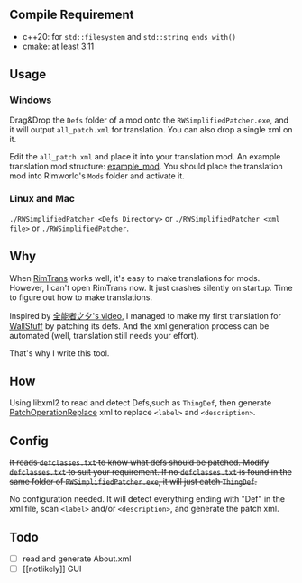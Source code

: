 ## Compile Requirement

- c++20: for `std::filesystem` and `std::string ends_with()`
- cmake: at least 3.11

## Usage

### Windows

Drag&Drop the `Defs` folder of a mod onto the `RWSimplifiedPatcher.exe`, and it will output `all_patch.xml` for translation. You can also drop a single xml on it.

Edit the `all_patch.xml` and place it into your translation mod. An example translation mod structure: [example_mod](https://github.com/sieveLau/RWSimplifiedPatcher/tree/master/example_mod). You should place the translation mod into Rimworld's `Mods` folder and activate it.

### Linux and Mac

`./RWSimplifiedPatcher <Defs Directory>` or `./RWSimplifiedPatcher <xml file>` or `./RWSimplifiedPatcher`. 

## Why

When [RimTrans](https://github.com/RimWorld-zh/RimTrans) works well, it's easy to make translations for mods. However, I can't open RimTrans now. It just crashes silently on startup. Time to figure out how to make translations.

Inspired by [全能者之夕's video](https://www.bilibili.com/video/BV1Hg411u7X1), I managed to make my first translation for [WallStuff](https://steamcommunity.com/sharedfiles/filedetails/?id=1994340640) by patching its defs. And the xml generation process can be automated (well, translation still needs your effort).

That's why I write this tool.

## How

Using libxml2 to read and detect Defs,such as `ThingDef`, then generate [PatchOperationReplace](https://rimworldwiki.com/wiki/Modding_Tutorials/PatchOperations) xml to replace `<label>` and `<description>`.

## Config

~~It reads `defclasses.txt` to know what defs should be patched. Modify `defclasses.txt` to suit your requirement. If no `defclasses.txt` is found in the same folder of `RWSimplifiedPatcher.exe`, it will just catch `ThingDef`.~~

No configuration needed. It will detect everything ending with "Def" in the xml file, scan `<label>` and/or `<description>`, and generate the patch xml.

## Todo

- [ ] read and generate About.xml
- [ ] [[notlikely]] GUI
